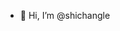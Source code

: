 - 👋 Hi, I’m @shichangle


<!---
shichangle/shichangle is a ✨ special ✨ repository because its `README.md` (this file) appears on your GitHub profile.
You can click the Preview link to take a look at your changes.
--->
